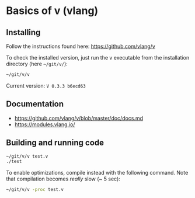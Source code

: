 # Basics of v (vlang)


## Installing

Follow the instructions found here: <https://github.com/vlang/v>

To check the installed version, just run the v executable from the installation directory (here ``` ~/git/v/ ```):

```sh
~/git/v/v
```

Current version: ``` V 0.3.3 b6ecd63 ```


## Documentation

- <https://github.com/vlang/v/blob/master/doc/docs.md>
- <https://modules.vlang.io/>


## Building and running code

```sh
~/git/v/v test.v
./test
```

To enable optimizations, compile instead with the following command. Note that compilation becomes *really* slow (~ 5 sec):

```sh
~/git/v/v -proc test.v
```
